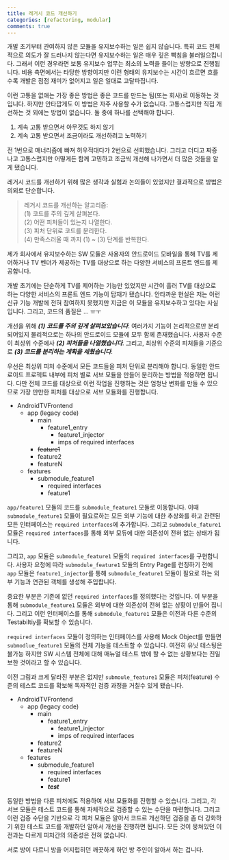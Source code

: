 ```yaml
---
title: 레거시 코드 개선하기
categories: [refactoring, modular]
comments: true
---
```


개발 초기부터 관여하지 않은 모듈을 유지보수하는 일은 쉽지 않습니다. 특히 코드 전체적으로 의도가 잘 드러나지 않는다면 유지보수하는 일은 매우 깊은 빡침을 불러일으킵니다. 그래서 이런 경우라면 보통 유지보수 업무는 최소의 노력을 들이는 방향으로 진행됩니다. 비용 측면에서는 타당한 방향이지만 이런 형태의 유지보수는 시간이 흐르면 흐를수록 개발은 점점 재미가 없어지고 일은 일대로 고달파집니다.

이런 고통을 없애는 가장 좋은 방법은 좋은 코드를 만드는 팀(또는 회사)로 이동하는 것입니다. 하지만 안타깝게도 이 방법은 자주 사용할 수가 없습니다. 고통스럽지만 직접 개선하는 것 외에는 방법이 없습니다. 둘 중에 하나를 선택해야 합니다.

1. 계속 고통 받으면서 아무것도 하지 않기
1. 계속 고통 받으면서 조금이라도 개선하려고 노력하기

전 1번으로 매너리즘에 빠져 허우적대다가 2번으로 선회했습니다. 그리고 더디고 짜증나고 고통스럽지만 어떻게든 함께 고민하고 조금씩 개선해 나가면서 더 많은 것들을 알게 됐습니다.

레거시 코드를 개선하기 위해 많은 생각과 실험과 논의들이 있었지만 결과적으로 방법은 의외로 단순합니다.

> 레거시 코드를 개선하는 알고리즘: <br>
> (1) 코드를 주의 깊게 살펴본다.<br>
> (2) 어떤 피처들이 있는지 나열한다.<br>
> (3) 피처 단위로 코드를 분리한다.<br>
> (4) 만족스러울 때 까지 (1) ~ (3) 단계를 반복한다.<br>

제가 회사에서 유지보수하는 SW 모듈은 사용자의 안드로이드 모바일을 통해 TV를 제어하거나 TV 벤더가 제공하는 TV를 대상으로 하는 다양한 서비스의 프론트 엔드를 제공합니다.

개발 초기에는 단순하게 TV를 제어하는 기능만 있었지만 시간이 흘러 TV를 대상으로 하는 다양한 서비스의 프론트 엔드 기능이 탑재가 됐습니다. 안타까운 현실은 저는 이런 신규 기능 개발에 전혀 참여하지 못했지만 지금은 이 모듈을 유지보수하고 있다는 사실입니다. 그리고, 코드의 품질은 ... ㅠㅜ

개선을 위해 ***(1) 코드를 주의 깊게 살펴보았습니다***. 여러가지 기능이 논리적으로만 분리되어있지 물리적으로는 하나의 안드로이드 모듈에 모두 함께 존재했습니다. 사용자 수준이 최상위 수준에사 ***(2) 피처들을 나열했습니다***. 그리고, 최상위 수준의 피처들을 기준으로 ***(3) 코드를 분리하는 계획을 세웠습니다***.

우선은 최상위 피처 수준에서 모든 코드들을 피처 단위로 분리해야 합니다. 동일한 안드로이드 프로젝트 내부에 피처 별로 서브 모듈을 만들어 분리하는 방법을 적용하면 됩니다. 다만 전체 코드를 대상으로 이런 작업을 진행하는 것은 엄청난 변화를 만들 수 있으므로 가장 만만한 피처를 대상으로 서브 모듈화를 진행합니다. 

- AndroidTVFrontend
    - app (legacy code)
        - main
            - feature1_entry
                - feature1_injector
                - imps of required interfaces 
        - ~~feature1~~
        - feature2
        - featureN
    - features
        - submodule_feature1
            - required interfaces
            - feature1

`app/feature1` 모듈의 코드를 `submodule_feature1` 모듈로 이동합니다. 이때 `submodule_feature1` 모듈이 필요로하는 모든 외부 기능에 대한 추상화를 하고 관련된 모든 인터페이스는 `required interfaces`에 추가합니다. 그리고 `submodule_fature1` 모듈은 `required interfaces`를 통해 외부 모듀에 대한 의존성이 전혀 없는 상태가 됩니다.

그리고, `app` 모듈은 `submodule_feature1` 모듈의 `required interfaces`를 구현합니다. 사용자 요청에 따라 `submodule_feature1` 모듈의 Entry Page를 런칭하기 전에 `app` 모듈은 `feature1_injector`를 통해 `submodule_feature1` 모듈이 필요로 하는 외부 기능과 연관된 객체를 생성해 주입합니다.

중요한 부분은 기존에 없던 `required interfaces`를 정의했다는 것입니다. 이 부분을 통해 `submodule_feature1` 모듈은 외부에 대한 의존성이 전혀 없는 상황이 만들어 집니다. 그리고 이런 인터페이스를 통해 `submodule_feature1` 모듈은 이전과 다른 수준의 Testabiltiy를 확보할 수 있습니다.

`required interfaces` 모듈이 정의하는 인터페이스를 사용해 Mock Object를 만들면 `submodlue_feature1` 모듈의 전체 기능을 테스트할 수 있습니다. 여전히 유닛 테스팅은 불가능 하지만 SW 시스템 전체에 대해 매뉴얼 테스트 밖에 할 수 없는 상황보다는 진일보한 것이라고 할 수 있습니다.

이전 그림과 크게 달라진 부분은 없지만 `submoule_feature1` 모듈은 피처(feature) 수준의 테스트 코드를 확보해 독자적인 검증 과정을 거칠수 있게 됐습니다.

- AndroidTVFrontend
    - app (legacy code)
        - main
            - feature1_entry
                - feature1_injector
                - imps of required interfaces 
        - feature2
        - featureN
    - features
        - submodule_feature1
            - required interfaces
            - feature1
            - ***test***

동일한 방법을 다른 피처에도 적용하여 서브 모듈화를 진행할 수 있습니다. 그리고, 각 서브 모듈은 테스트 코드를 통해 자체적으로 검증할 수 있는 수단을 마련합니다. 그리고 이런 검증 수단을 기반으로 각 피처 모듈은 알아서 코드르 개선하던 검증을 좀 더 강화하기 위한 테스트 코드를 개발하던 알아서 개선을 진행하면 됩니다. 모든 것이 뭉쳐있던 이 전과는 다르게 피처간의 의존성은 전혀 없습니다. 

서로 방이 다르니 방을 어지럽히던 깨끗하게 하던 방 주인이 알아서 하는 겁니다.
